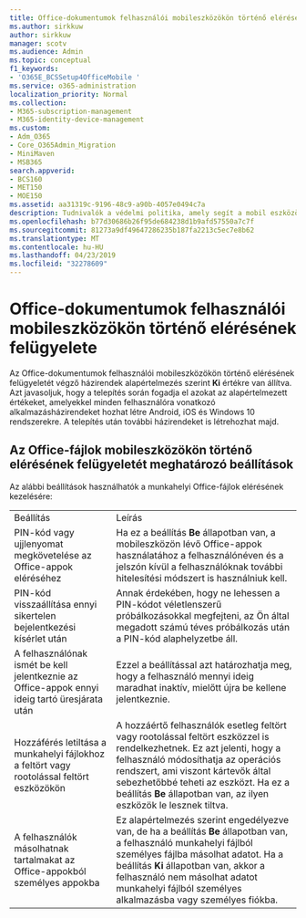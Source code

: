 ```yaml
---
title: Office-dokumentumok felhasználói mobileszközökön történő elérésének felügyelete
ms.author: sirkkuw
author: sirkkuw
manager: scotv
ms.audience: Admin
ms.topic: conceptual
f1_keywords:
- 'O365E_BCSSetup4OfficeMobile '
ms.service: o365-administration
localization_priority: Normal
ms.collection:
- M365-subscription-management
- M365-identity-device-management
ms.custom:
- Adm_O365
- Core_O365Admin_Migration
- MiniMaven
- MSB365
search.appverid:
- BCS160
- MET150
- MOE150
ms.assetid: aa31319c-9196-48c9-a90b-4057e0494c7a
description: Tudnivalók a védelmi politika, amely segít a mobil eszközök az Office alkalmazások biztonságos hozzáférést.
ms.openlocfilehash: b77d30686b26f95de684238d1b9afd57550a7c7f
ms.sourcegitcommit: 81273a9df49647286235b187fa2213c5ec7e8b62
ms.translationtype: MT
ms.contentlocale: hu-HU
ms.lasthandoff: 04/23/2019
ms.locfileid: "32278609"
---
```

# <a name="manage-how-users-access-office-documents-on-mobile-devices"></a>Office-dokumentumok felhasználói mobileszközökön történő elérésének felügyelete

 Az Office-dokumentumok felhasználói mobileszközökön történő elérésének felügyeletét végző házirendek alapértelmezés szerint **Ki** értékre van állítva. Azt javasoljuk, hogy a telepítés során fogadja el azokat az alapértelmezett értékeket, amelyekkel minden felhasználóra vonatkozó alkalmazásházirendeket hozhat létre Android, iOS és Windows 10 rendszerekre. A telepítés után további házirendeket is létrehozhat majd. 
  
## <a name="settings-that-control-how-users-access-office-files-on-mobile-devices"></a>Az Office-fájlok mobileszközökön történő elérésének felügyeletét meghatározó beállítások

Az alábbi beállítások használhatók a munkahelyi Office-fájlok elérésének kezelésére:
  
|||
|:-----|:-----|
|Beállítás  <br/> |Leírás  <br/> |
|PIN-kód vagy ujjlenyomat megkövetelése az Office-appok eléréséhez  <br/> |Ha ez a beállítás **Be** állapotban van, a mobileszközön lévő Office-appok használatához a felhasználónéven és a jelszón kívül a felhasználóknak további hitelesítési módszert is használniuk kell.  <br/> |
|PIN-kód visszaállítása ennyi sikertelen bejelentkezési kísérlet után  <br/> |Annak érdekében, hogy ne lehessen a PIN-kódot véletlenszerű próbálkozásokkal megfejteni, az Ön által megadott számú téves próbálkozás után a PIN-kód alaphelyzetbe áll.  <br/> |
|A felhasználónak ismét be kell jelentkeznie az Office-appok ennyi ideig tartó üresjárata után  <br/> |Ezzel a beállítással azt határozhatja meg, hogy a felhasználó mennyi ideig maradhat inaktív, mielőtt újra be kellene jelentkeznie.  <br/> |
|Hozzáférés letiltása a munkahelyi fájlokhoz a feltört vagy rootolással feltört eszközökön  <br/> |A hozzáértő felhasználók esetleg feltört vagy rootolással feltört eszközzel is rendelkezhetnek. Ez azt jelenti, hogy a felhasználó módosíthatja az operációs rendszert, ami viszont kártevők által sebezhetőbbé teheti az eszközt. Ha ez a beállítás **Be** állapotban van, az ilyen eszközök le lesznek tiltva.  <br/> |
|A felhasználók másolhatnak tartalmakat az Office-appokból személyes appokba  <br/> |Ez alapértelmezés szerint engedélyezve van, de ha a beállítás **Be** állapotban van, a felhasználó munkahelyi fájlból személyes fájlba másolhat adatot. Ha a beállítás **Ki** állapotban van, akkor a felhasználó nem másolhat adatot munkahelyi fájlból személyes alkalmazásba vagy személyes fiókba.  <br/> |
   

